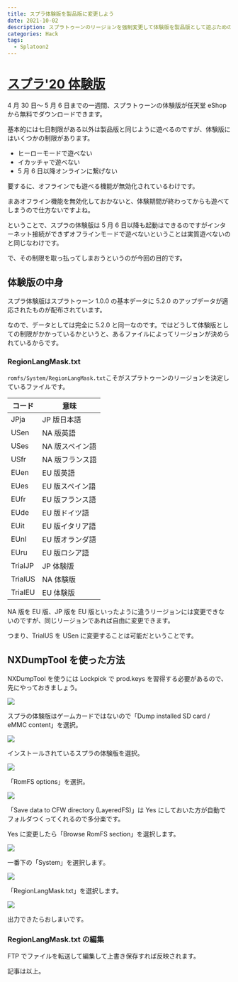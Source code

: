 ```yaml
---
title: スプラ体験版を製品版に変更しよう
date: 2021-10-02
description: スプラトゥーンのリージョンを強制変更して体験版を製品版として遊ぶためのチュートリアルです
categories: Hack
tags:
  - Splatoon2
---
```


# [スプラ'20 体験版](https://ec.nintendo.com/JP/ja/titles/70010000030995)

4 月 30 日～ 5 月 6 日までの一週間、スプラトゥーンの体験版が任天堂 eShop から無料でダウンロードできます。

基本的には七日制限がある以外は製品版と同じように遊べるのですが、体験版にはいくつかの制限があります。

- ヒーローモードで遊べない
- イカッチャで遊べない
- 5 月 6 日以降オンラインに繋げない

要するに、オフラインでも遊べる機能が無効化されているわけです。

まあオフライン機能を無効化しておかないと、体験期間が終わってからも遊べてしまうので仕方ないですよね。

ということで、スプラの体験版は 5 月 6 日以降も起動はできるのですがインターネット接続ができずオフラインモードで遊べないということは実質遊べないのと同じなわけです。

で、その制限を取っ払ってしまおうというのが今回の目的です。

<Amazon />

## 体験版の中身

スプラ体験版はスプラトゥーン 1.0.0 の基本データに 5.2.0 のアップデータが適応されたものが配布されています。

なので、データとしては完全に 5.2.0 と同一なのです。ではどうして体験版としての制限がかかっているかというと、あるファイルによってリージョンが決められているからです。

### RegionLangMask.txt

`romfs/System/RegionLangMask.txt`こそがスプラトゥーンのリージョンを決定しているファイルです。

| コード  | 意味            |
| ------- | --------------- |
| JPja    | JP 版日本語     |
| USen    | NA 版英語       |
| USes    | NA 版スペイン語 |
| USfr    | NA 版フランス語 |
| EUen    | EU 版英語       |
| EUes    | EU 版スペイン語 |
| EUfr    | EU 版フランス語 |
| EUde    | EU 版ドイツ語   |
| EUit    | EU 版イタリア語 |
| EUnl    | EU 版オランダ語 |
| EUru    | EU 版ロシア語   |
| TrialJP | JP 体験版       |
| TrialUS | NA 体験版       |
| TrialEU | EU 体験版       |

NA 版を EU 版、JP 版を EU 版といったように違うリージョンには変更できないのですが、同じリージョンであれば自由に変更できます。

つまり、TrialUS を USen に変更することは可能だということです。

## NXDumpTool を使った方法

NXDumpTool を使うには Lockpick で prod.keys を習得する必要があるので、先にやっておきましょう。

![](https://pbs.twimg.com/media/EW6B9RLX0AAp1K-?format=jpg&name=large)

スプラの体験版はゲームカードではないので「Dump installed SD card / eMMC content」を選択。

![](https://pbs.twimg.com/media/EW6B9jGXQAAzEz5?format=jpg&name=large)

インストールされているスプラの体験版を選択。

![](https://pbs.twimg.com/media/EW6B91PX0AAGsm4?format=jpg&name=large)

「RomFS options」を選択。

![](https://pbs.twimg.com/media/EW6B-DHXQAAr02x?format=jpg&name=large)

「Save data to CFW directory (LayeredFS)」は Yes にしておいた方が自動でフォルダつくってくれるので多分楽です。

Yes に変更したら「Browse RomFS section」を選択します。

![](https://pbs.twimg.com/media/EW6B-o3XYAQ4fzT?format=jpg&name=large)

一番下の「System」を選択します。

![](https://pbs.twimg.com/media/EW6Dd7NWsAwz2U0?format=jpg&name=large)

「RegionLangMask.txt」を選択します。

![](https://pbs.twimg.com/media/EW6B--wWAAA7EUQ?format=jpg&name=large)

出力できたらおしまいです。

### RegionLangMask.txt の編集

FTP でファイルを転送して編集して上書き保存すれば反映されます。

記事は以上。

<Amazon />
